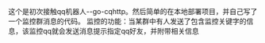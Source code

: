 这个是初次接触qq机器人--go-cqhttp。然后简单的在本地部署项目，并自己写了一个监控群消息的代码。
监控的功能：当某群中有人发送了包含监控关键字的信息，该监控qq就会发送消息提示指定qq好友，并附带相关信息 
